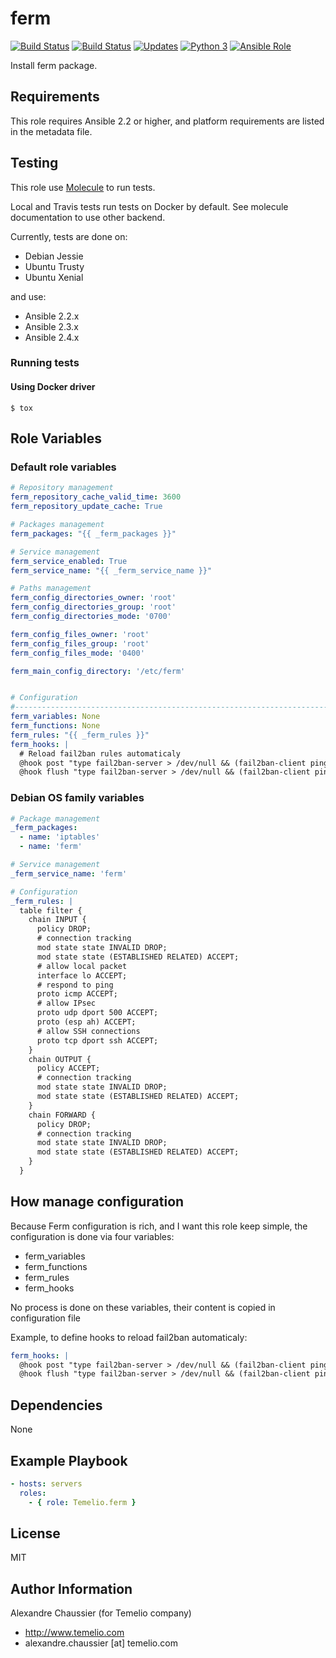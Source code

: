 # ferm

[![Build Status](https://img.shields.io/travis/Temelio/ansible-role-ferm/master.svg?label=travis_master)](https://travis-ci.org/Temelio/ansible-role-ferm)
[![Build Status](https://img.shields.io/travis/Temelio/ansible-role-ferm/develop.svg?label=travis_develop)](https://travis-ci.org/Temelio/ansible-role-ferm)
[![Updates](https://pyup.io/repos/github/Temelio/ansible-role-ferm/shield.svg)](https://pyup.io/repos/github/Temelio/ansible-role-ferm/)
[![Python 3](https://pyup.io/repos/github/Temelio/ansible-role-ferm/python-3-shield.svg)](https://pyup.io/repos/github/Temelio/ansible-role-ferm/)
[![Ansible Role](https://img.shields.io/ansible/role/7902.svg)](https://galaxy.ansible.com/Temelio/ferm/)

Install ferm package.

## Requirements

This role requires Ansible 2.2 or higher,
and platform requirements are listed in the metadata file.

## Testing

This role use [Molecule](https://github.com/metacloud/molecule/) to run tests.

Local and Travis tests run tests on Docker by default.
See molecule documentation to use other backend.

Currently, tests are done on:
- Debian Jessie
- Ubuntu Trusty
- Ubuntu Xenial

and use:
- Ansible 2.2.x
- Ansible 2.3.x
- Ansible 2.4.x

### Running tests

#### Using Docker driver

```
$ tox
```

## Role Variables

### Default role variables

``` yaml
# Repository management
ferm_repository_cache_valid_time: 3600
ferm_repository_update_cache: True

# Packages management
ferm_packages: "{{ _ferm_packages }}"

# Service management
ferm_service_enabled: True
ferm_service_name: "{{ _ferm_service_name }}"

# Paths management
ferm_config_directories_owner: 'root'
ferm_config_directories_group: 'root'
ferm_config_directories_mode: '0700'

ferm_config_files_owner: 'root'
ferm_config_files_group: 'root'
ferm_config_files_mode: '0400'

ferm_main_config_directory: '/etc/ferm'


# Configuration
#------------------------------------------------------------------------------
ferm_variables: None
ferm_functions: None
ferm_rules: "{{ _ferm_rules }}"
ferm_hooks: |
  # Reload fail2ban rules automaticaly
  @hook post "type fail2ban-server > /dev/null && (fail2ban-client ping > /dev/null && fail2ban-client reload > /dev/null || true) || true";
  @hook flush "type fail2ban-server > /dev/null && (fail2ban-client ping > /dev/null && fail2ban-client reload > /dev/null || true) || true";
```

### Debian OS family variables

``` yaml
# Package management
_ferm_packages:
  - name: 'iptables'
  - name: 'ferm'

# Service management
_ferm_service_name: 'ferm'

# Configuration
_ferm_rules: |
  table filter {
    chain INPUT {
      policy DROP;
      # connection tracking
      mod state state INVALID DROP;
      mod state state (ESTABLISHED RELATED) ACCEPT;
      # allow local packet
      interface lo ACCEPT;
      # respond to ping
      proto icmp ACCEPT;
      # allow IPsec
      proto udp dport 500 ACCEPT;
      proto (esp ah) ACCEPT;
      # allow SSH connections
      proto tcp dport ssh ACCEPT;
    }
    chain OUTPUT {
      policy ACCEPT;
      # connection tracking
      mod state state INVALID DROP;
      mod state state (ESTABLISHED RELATED) ACCEPT;
    }
    chain FORWARD {
      policy DROP;
      # connection tracking
      mod state state INVALID DROP;
      mod state state (ESTABLISHED RELATED) ACCEPT;
    }
  }
```

## How manage configuration

Because Ferm configuration is rich, and I want this role keep simple, the
configuration is done via four variables:
* ferm_variables
* ferm_functions
* ferm_rules
* ferm_hooks

No process is done on these variables, their content is copied in configuration
file

Example, to define hooks to reload fail2ban automaticaly:
``` yaml
ferm_hooks: |
  @hook post "type fail2ban-server > /dev/null && (fail2ban-client ping > /dev/null && fail2ban-client reload > /dev/null || true) || true";
  @hook flush "type fail2ban-server > /dev/null && (fail2ban-client ping > /dev/null && fail2ban-client reload > /dev/null || true) || true";
```

## Dependencies

None

## Example Playbook

``` yaml
- hosts: servers
  roles:
    - { role: Temelio.ferm }
```

## License

MIT

## Author Information

Alexandre Chaussier (for Temelio company)
- http://www.temelio.com
- alexandre.chaussier [at] temelio.com
